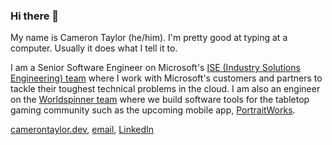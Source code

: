 ### Hi there 👋

My name is Cameron Taylor (he/him). I'm pretty good at typing at a computer. Usually it does what I tell it to.

I am a Senior Software Engineer on Microsoft's [ISE (Industry Solutions Engineering) team](https://microsoft.github.io/code-with-engineering-playbook/ISE/) where I work with Microsoft's customers and partners to tackle their toughest technical problems in the cloud.
I am also an engineer on the [Worldspinner team](https://ui2.worldspinner.com/) where we build software tools for the tabletop gaming community such as the upcoming mobile app, [PortraitWorks](https://www.portrait.works/).

[camerontaylor.dev](https://camerontaylor.dev), [email](mailto:axis7818@gmail.com), [LinkedIn](https://www.linkedin.com/in/cameron-taylor-a27078127)
